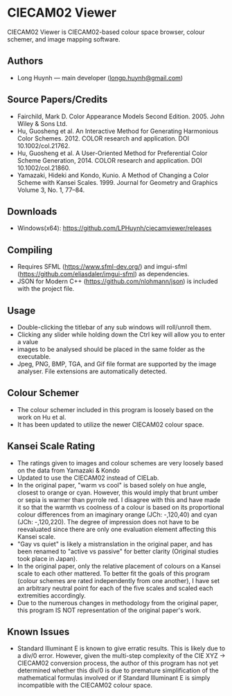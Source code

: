 # CIECAM02 Viewer
CIECAM02 Viewer is CIECAM02-based colour space browser, colour schemer, and image mapping software.

## Authors

- Long Huynh  — main developer (longp.huynh@gmail.com)

## Source Papers/Credits

- Fairchild, Mark D. Color Appearance Models Second Edition. 2005. John Wiley & Sons Ltd.
- Hu, Guosheng et al. An Interactive Method for Generating Harmonious Color Schemes. 2012. COLOR research and application. DOI 10.1002/col.21762.
- Hu, Guosheng et al. A User-Oriented Method for Preferential Color Scheme Generation, 2014. COLOR research and application.  DOI 10.1002/col.21860.
- Yamazaki, Hideki and Kondo, Kunio. A Method of Changing a Color Scheme with Kansei Scales. 1999. Journal for Geometry and Graphics Volume 3, No. 1, 77–84.

## Downloads

- Windows(x64): https://github.com/LPHuynh/ciecamviewer/releases

## Compiling

- Requires SFML (https://www.sfml-dev.org/) and imgui-sfml (https://github.com/eliasdaler/imgui-sfml) as dependencies.
- JSON for Modern C++ (https://github.com/nlohmann/json) is included with the project file.

## Usage

- Double-clicking the titlebar of any sub windows will roll/unroll them.
- Clicking any slider while holding down the Ctrl key will allow you to enter a value
- images to be analysed should be placed in the same folder as the executable. 
- Jpeg, PNG, BMP, TGA, and Gif file format are supported by the image analyser. File extensions are automatically detected.

## Colour Schemer

- The colour schemer included in this program is loosely based on the work on Hu et al.
- It has been updated to utilize the newer CIECAM02 colour space.

## Kansei Scale Rating

- The ratings given to images and colour schemes are very loosely based on the data from Yamazaki & Kondo
- Updated to use the CIECAM02 instead of CIELab.
- In the original paper, "warm vs cool" is based solely on hue angle, closest to orange or cyan. However, this would imply that brunt umber or sepia is warmer than pyrrole red. I disagree with this and have made it so that the warmth vs coolness of a colour is based on its proportional colour differences from an imaginary orange (JCh: -,120,40) and cyan (JCh: -,120,220). The degree of impression does not have to be reevaluated since there are only one evaluation element affecting this Kansei scale.
- "Gay vs quiet" is likely a mistranslation in the original paper, and has been renamed to "active vs passive" for better clarity (Original studies took place in Japan).
- In the original paper, only the relative placement of colours on a Kansei scale to each other mattered. To better fit the goals of this program (colour schemes are rated independently from one another), I have set an arbitrary neutral point for each of the five scales and scaled each extremities accordingly. 
- Due to the numerous changes in methodology from the original paper, this program IS NOT representation of the original paper's work.

## Known Issues

- Standard Illuminant E is known to give  erratic results. This is likely due to a div/0 error. However, given the multi-step complexity of the CIE XYZ -> CIECAM02 conversion process, the author of this program has not yet determined whether this div/0 is due to premature simplification of the mathematical formulas involved or if Standard Illuminant E is simply incompatible with the CIECAM02 colour space.
